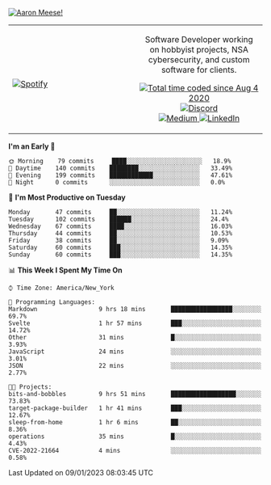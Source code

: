 [![Aaron Meese!](https://user-images.githubusercontent.com/17814535/88975338-a2aabf00-d27f-11ea-963f-8a19608716b4.png)](https://github.com/ajmeese7/readme-ascii "README ASCII")

<!-- Modified from project here: https://github.com/novatorem/novatorem -->
<table width="100%">
  <tr>
  <td width="50%">

&nbsp; <br> [![Spotify](https://ajmeese7.vercel.app/api/spotify)](https://open.spotify.com/user/ajmeese)

  </td>
  <td width="50%">
    <p align="center">
    Software Developer working on hobbyist projects, NSA cybersecurity, and custom software for clients.
    </p>
    <p align="center">
      <a href="https://wakatime.com/@f726891d-3b02-46cd-9b60-e8c59f9e2b14">
        <img src="https://wakatime.com/badge/user/f726891d-3b02-46cd-9b60-e8c59f9e2b14.svg" alt="Total time coded since Aug 4 2020" title="WakaTime" />
      </a>
      <a href="http://link.aaronmeese.com/discord">
        <img src="https://img.shields.io/badge/discord-ajmeese7%234835-369?style=flat-square&logo=discord&logoColor=white&color=purple" alt="Discord" title="Discord">
      </a>
      <br />
      <a href="https://link.aaronmeese.com/medium">
        <img src="https://img.shields.io/badge/medium-ajmeese7-1DB954?style=flat-square&logo=medium&logoColor=white" alt="Medium" title="Medium">
      </a>
      <a href="https://link.aaronmeese.com/linkedin">
        <img src="https://img.shields.io/badge/linkedIn-aaronmeese-1DB954?style=flat-square&logo=linkedin&logoColor=white&color=blue" alt="LinkedIn" title="LinkedIn">
      </a>
    </p>
  </td>

</table>

[//]: <> (The `&nbsp;` is to have Aphelion take up more space)

<!--START_SECTION:waka-->
**I'm an Early 🐤** 

```text
🌞 Morning    79 commits     ████░░░░░░░░░░░░░░░░░░░░░   18.9% 
🌆 Daytime    140 commits    ████████░░░░░░░░░░░░░░░░░   33.49% 
🌃 Evening    199 commits    ████████████░░░░░░░░░░░░░   47.61% 
🌙 Night      0 commits      ░░░░░░░░░░░░░░░░░░░░░░░░░   0.0%

```
📅 **I'm Most Productive on Tuesday** 

```text
Monday       47 commits     ██░░░░░░░░░░░░░░░░░░░░░░░   11.24% 
Tuesday      102 commits    ██████░░░░░░░░░░░░░░░░░░░   24.4% 
Wednesday    67 commits     ████░░░░░░░░░░░░░░░░░░░░░   16.03% 
Thursday     44 commits     ██░░░░░░░░░░░░░░░░░░░░░░░   10.53% 
Friday       38 commits     ██░░░░░░░░░░░░░░░░░░░░░░░   9.09% 
Saturday     60 commits     ███░░░░░░░░░░░░░░░░░░░░░░   14.35% 
Sunday       60 commits     ███░░░░░░░░░░░░░░░░░░░░░░   14.35%

```


📊 **This Week I Spent My Time On** 

```text
⌚︎ Time Zone: America/New_York

💬 Programming Languages: 
Markdown                 9 hrs 18 mins       █████████████████░░░░░░░░   69.7% 
Svelte                   1 hr 57 mins        ███░░░░░░░░░░░░░░░░░░░░░░   14.72% 
Other                    31 mins             █░░░░░░░░░░░░░░░░░░░░░░░░   3.93% 
JavaScript               24 mins             ░░░░░░░░░░░░░░░░░░░░░░░░░   3.01% 
JSON                     22 mins             ░░░░░░░░░░░░░░░░░░░░░░░░░   2.77%

🐱‍💻 Projects: 
bits-and-bobbles         9 hrs 51 mins       ██████████████████░░░░░░░   73.83% 
target-package-builder   1 hr 41 mins        ███░░░░░░░░░░░░░░░░░░░░░░   12.67% 
sleep-from-home          1 hr 6 mins         ██░░░░░░░░░░░░░░░░░░░░░░░   8.36% 
operations               35 mins             █░░░░░░░░░░░░░░░░░░░░░░░░   4.43% 
CVE-2022-21664           4 mins              ░░░░░░░░░░░░░░░░░░░░░░░░░   0.58%

```


 Last Updated on 09/01/2023 08:03:45 UTC
<!--END_SECTION:waka-->
